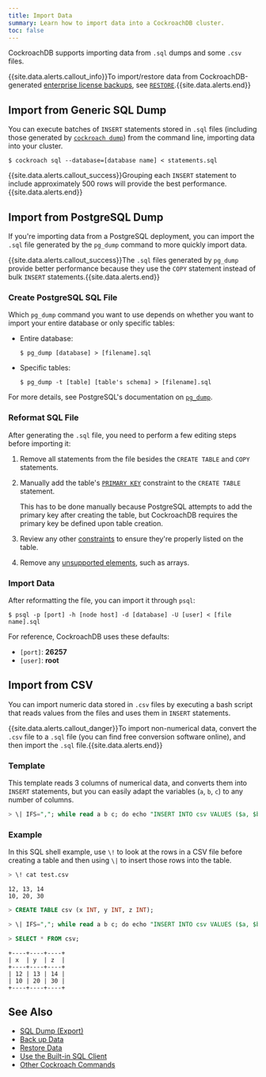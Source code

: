 ```yaml
---
title: Import Data
summary: Learn how to import data into a CockroachDB cluster.
toc: false
---
```


CockroachDB supports importing data from `.sql` dumps and some `.csv` files.

{{site.data.alerts.callout_info}}To import/restore data from CockroachDB-generated <a href="backup.html">enterprise license backups</a>, see <a href="restore.html"><code>RESTORE</code></a>.{{site.data.alerts.end}}

<div id="toc"></div>

## Import from Generic SQL Dump

You can execute batches of `INSERT` statements stored in `.sql` files (including those generated by [`cockroach dump`](sql-dump.html)) from the command line, importing data into your cluster.

~~~ shell
$ cockroach sql --database=[database name] < statements.sql
~~~

{{site.data.alerts.callout_success}}Grouping each <code>INSERT</code> statement to include approximately 500 rows will provide the best performance.{{site.data.alerts.end}}

## Import from PostgreSQL Dump

If you're importing data from a PostgreSQL deployment, you can import the `.sql` file generated by the `pg_dump` command to more quickly import data.

{{site.data.alerts.callout_success}}The <code>.sql</code> files generated by <code>pg_dump</code> provide better performance because they use the <code>COPY</code> statement instead of bulk <code>INSERT</code> statements.{{site.data.alerts.end}}

### Create PostgreSQL SQL File

Which `pg_dump` command you want to use depends on whether you want to import your entire database or only specific tables:

- Entire database:

  ~~~ shell
  $ pg_dump [database] > [filename].sql
  ~~~

- Specific tables:

  ~~~ shell
  $ pg_dump -t [table] [table's schema] > [filename].sql
  ~~~

For more details, see PostgreSQL's documentation on [`pg_dump`](https://www.postgresql.org/docs/9.1/static/app-pgdump.html).

### Reformat SQL File

After generating the `.sql` file, you need to perform a few editing steps before importing it:

1. Remove all statements from the file besides the `CREATE TABLE` and `COPY` statements.
2. Manually add the table's [`PRIMARY KEY`](primary-key.html#syntax) constraint to the `CREATE TABLE` statement. 

   This has to be done manually because PostgreSQL attempts to add the primary key after creating the table, but CockroachDB requires the primary key be defined upon table creation.
3. Review any other [constraints](constraints.html) to ensure they're properly listed on the table.
4. Remove any [unsupported elements](sql-feature-support.html), such as arrays.

### Import Data

After reformatting the file, you can import it through `psql`:

~~~ shell
$ psql -p [port] -h [node host] -d [database] -U [user] < [file name].sql
~~~

For reference, CockroachDB uses these defaults:

- `[port]`: **26257**
- `[user]`: **root**

## Import from CSV

You can import numeric data stored in `.csv` files by executing a bash script that reads values from the files and uses them in `INSERT` statements.

{{site.data.alerts.callout_danger}}To import non-numerical data, convert the <code>.csv</code> file to a <code>.sql</code> file (you can find free conversion software online), and then import the <code>.sql</code> file.{{site.data.alerts.end}}

### Template

This template reads 3 columns of numerical data, and converts them into `INSERT` statements, but you can easily adapt the variables (`a`, `b`, `c`) to any number of columns.

~~~ sql
> \| IFS=","; while read a b c; do echo "INSERT INTO csv VALUES ($a, $b, $c);"; done < test.csv;
~~~

### Example

In this SQL shell example, use `\!` to look at the rows in a CSV file before creating a table and then using `\|` to insert those rows into the table.

~~~ sql
> \! cat test.csv
~~~
~~~
12, 13, 14
10, 20, 30
~~~
~~~ sql
> CREATE TABLE csv (x INT, y INT, z INT);

> \| IFS=","; while read a b c; do echo "INSERT INTO csv VALUES ($a, $b, $c);"; done < test.csv;

> SELECT * FROM csv;
~~~
~~~
+----+----+----+
| x  | y  | z  |
+----+----+----+
| 12 | 13 | 14 |
| 10 | 20 | 30 |
+----+----+----+
~~~

## See Also

- [SQL Dump (Export)](sql-dump.html)
- [Back up Data](back-up-data.html)
- [Restore Data](restore-data.html)
- [Use the Built-in SQL Client](use-the-built-in-sql-client.html)
- [Other Cockroach Commands](cockroach-commands.html)
